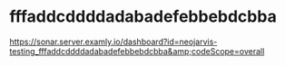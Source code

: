 # fffaddcddddadabadefebbebdcbba
https://sonar.server.examly.io/dashboard?id=neojarvis-testing_fffaddcddddadabadefebbebdcbba&amp;codeScope=overall
